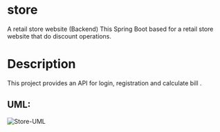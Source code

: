 # store
A retail store website (Backend)
This Spring Boot based for a retail store website that do discount operations.


# Description
This project provides an API for login, registration and calculate bill .

## UML:

![Store-UML](https://github.com/user-attachments/assets/1872a67e-9ef3-477f-a2f9-7c4ebbbe188b)
